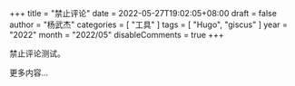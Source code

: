 +++
title = "禁止评论"
date = 2022-05-27T19:02:05+08:00
draft = false
author = "杨武杰"
categories = [ "工具" ]
tags = [ "Hugo", "giscus" ]
year = "2022"
month = "2022/05"
disableComments = true
+++

禁止评论测试。
<!--more-->
更多内容...